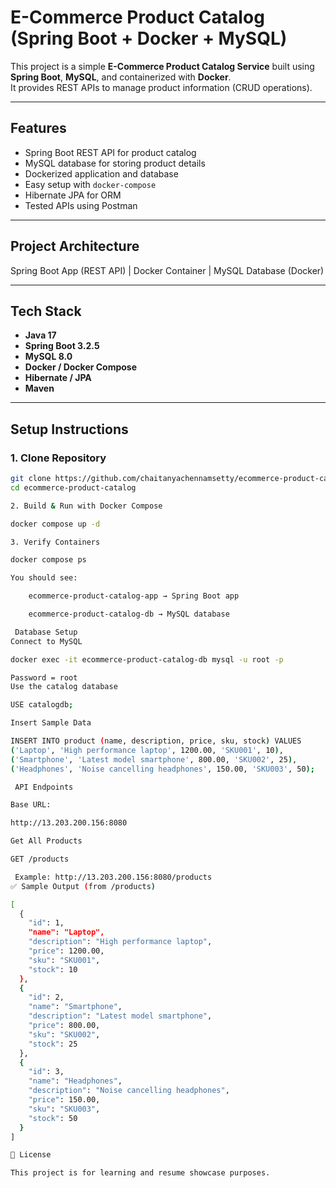 #  E-Commerce Product Catalog (Spring Boot + Docker + MySQL)

This project is a simple **E-Commerce Product Catalog Service** built using **Spring Boot**, **MySQL**, and containerized with **Docker**.  
It provides REST APIs to manage product information (CRUD operations).

---

##  Features
- Spring Boot REST API for product catalog
- MySQL database for storing product details
- Dockerized application and database
- Easy setup with `docker-compose`
- Hibernate JPA for ORM
- Tested APIs using Postman

---

##  Project Architecture

Spring Boot App (REST API)
|
Docker Container
|
MySQL Database (Docker)


---

## Tech Stack
- **Java 17**
- **Spring Boot 3.2.5**
- **MySQL 8.0**
- **Docker / Docker Compose**
- **Hibernate / JPA**
- **Maven**

---

##  Setup Instructions

### 1. Clone Repository
```bash
git clone https://github.com/chaitanyachennamsetty/ecommerce-product-catalog.git
cd ecommerce-product-catalog

2. Build & Run with Docker Compose

docker compose up -d

3. Verify Containers

docker compose ps

You should see:

    ecommerce-product-catalog-app → Spring Boot app

    ecommerce-product-catalog-db → MySQL database

 Database Setup
Connect to MySQL

docker exec -it ecommerce-product-catalog-db mysql -u root -p

Password = root
Use the catalog database

USE catalogdb;

Insert Sample Data

INSERT INTO product (name, description, price, sku, stock) VALUES
('Laptop', 'High performance laptop', 1200.00, 'SKU001', 10),
('Smartphone', 'Latest model smartphone', 800.00, 'SKU002', 25),
('Headphones', 'Noise cancelling headphones', 150.00, 'SKU003', 50);

 API Endpoints

Base URL:

http://13.203.200.156:8080

Get All Products

GET /products

 Example: http://13.203.200.156:8080/products
✅ Sample Output (from /products)

[
  {
    "id": 1,
    "name": "Laptop",
    "description": "High performance laptop",
    "price": 1200.00,
    "sku": "SKU001",
    "stock": 10
  },
  {
    "id": 2,
    "name": "Smartphone",
    "description": "Latest model smartphone",
    "price": 800.00,
    "sku": "SKU002",
    "stock": 25
  },
  {
    "id": 3,
    "name": "Headphones",
    "description": "Noise cancelling headphones",
    "price": 150.00,
    "sku": "SKU003",
    "stock": 50
  }
]

📄 License

This project is for learning and resume showcase purposes.
